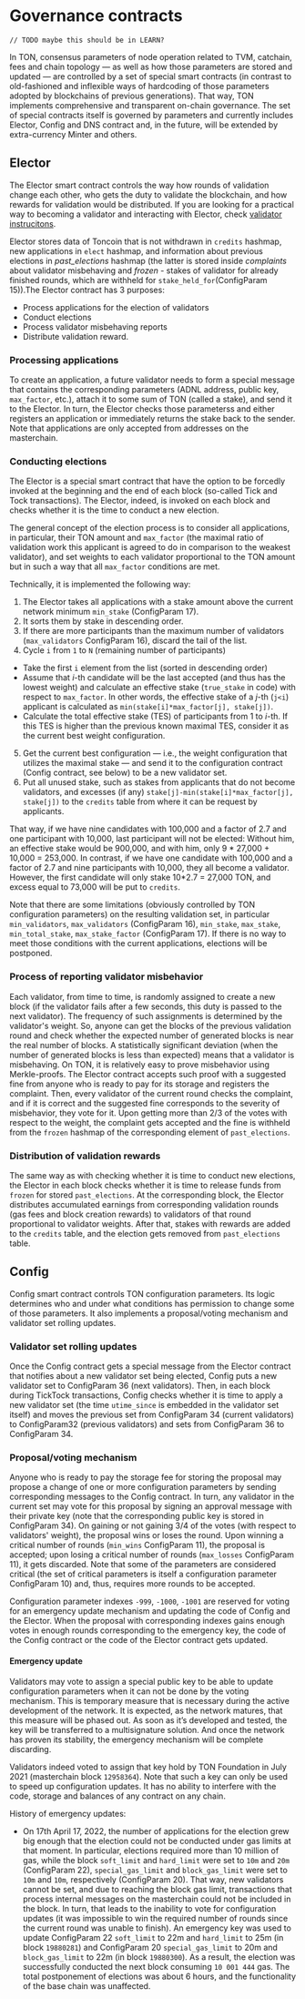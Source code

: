 # Governance contracts

```
// TODO maybe this should be in LEARN?
```

In TON, consensus parameters of node operation related to TVM, catchain, fees and chain topology — as well as how those parameters are stored and updated — are controlled by a set of special smart contracts (in contrast to old-fashioned and inflexible ways of hardcoding of those parameters adopted by blockchains of previous generations). That way, TON implements comprehensive and transparent on-chain governance. The set of special contracts itself is governed by parameters and currently includes Elector, Config and DNS contract and, in the future, will be extended by extra-currency Minter and others.

## Elector

The Elector smart contract controls the way how rounds of validation change each other, who gets the duty to validate the blockchain, and how rewards for validation would be distributed. If you are looking for a practical way to becoming a validator and interacting with Elector, check [validator instrucitons](/nodes/run-node.md).

Elector stores data of Toncoin that is not withdrawn in `credits` hashmap, new applications in `elect` hashmap, and information about previous elections in _past\_elections_ hashmap (the latter is stored inside _complaints_ about validator misbehaving and _frozen_ - stakes of validator for already finished rounds, which are withheld for `stake_held_for`(ConfigParam 15)).The Elector contract has 3 purposes:
 - Process applications for the election of validators
 - Conduct elections
 - Process validator misbehaving reports
 - Distribute validation reward.

### Processing applications
To create an application, a future validator needs to form a special message that contains the corresponding parameters (ADNL address, public key, `max_factor`, etc.), attach it to some sum of TON (called a stake), and send it to the Elector. In turn, the Elector checks those parameterss and either registers an application or immediately returns the stake back to the sender. Note that applications are only accepted from addresses on the masterchain.

### Conducting elections
The Elector is a special smart contract that have the option to be forcedly invoked at the beginning and the end of each block (so-called Tick and Tock transactions). The Elector, indeed, is invoked on each block and checks whether it is the time to conduct a new election.

The general concept of the election process is to consider all applications, in particular, their TON amount and `max_factor` (the maximal ratio of validation work this applicant is agreed to do in comparison to the weakest validator), and set weights to each validator proportional to the TON amount but in such a way that all `max_factor` conditions are met.

Technically, it is implemented the following way:

1. The Elector takes all applications with a stake amount above the current network minimum `min_stake` (ConfigParam 17).
2. It sorts them by stake in descending order.
3. If there are more participants than the maximum number of validators (`max_validators` ConfigParam 16), discard the tail of the list.
4. Cycle `i` from `1` to `N` (remaining number of participants)
  - Take the first `i` element from the list (sorted in descending order)
  - Assume that _i_-th candidate will be the last accepted (and thus has the lowest weight) and calculate an effective stake (`true_stake` in code) with respect to `max_factor`. In other words, the effective stake of a _j_-th (`j<i`) applicant is calculated as `min(stake[i]*max_factor[j], stake[j])`.
  - Calculate the total effective stake (TES) of participants from 1 to _i_-th. If this TES is higher than the previous known maximal TES, consider it as the current best weight configuration.
5. Get the current best configuration — i.e., the weight configuration that utilizes the maximal stake — and send it to the configuration contract (Config contract, see below) to be a new validator set.
6. Put all unused stake, such as stakes from applicants that do not become validators, and excesses (if any) `stake[j]-min(stake[i]*max_factor[j], stake[j])` to the `credits` table from where it can be request by applicants.

That way, if we have nine candidates with 100,000 and a factor of 2.7 and one participant with 10,000, last participant will not be elected: Without him, an effective stake would be 900,000, and with him, only  9 * 27,000 + 10,000 = 253,000. In contrast, if we have one candidate with 100,000 and a factor of 2.7 and nine participants with 10,000, they all become a validator. However, the first candidate will only stake 10*2.7 = 27,000 TON, and excess equal to 73,000 will be put to `credits`.

Note that there are some limitations (obviously controlled by TON configuration parameters) on the resulting validation set, in particular `min_validators`, `max_validators` (ConfigParam 16), `min_stake`, `max_stake`, `min_total_stake`, `max_stake_factor` (ConfigParam 17). If there is no way to meet those conditions with the current applications, elections will be postponed.

### Process of reporting validator misbehavior

Each validator, from time to time, is randomly assigned to create a new block (if the validator fails after a few seconds, this duty is passed to the next validator). The frequency of such assignments is determined by the validator's weight. So, anyone can get the blocks of the previous validation round and check whether the expected number of generated blocks is near the real number of blocks. A statistically significant deviation (when the number of generated blocks is less than expected) means that a validator is misbehaving. On TON, it is relatively easy to prove misbehavior using Merkle-proofs. The Elector contract accepts such proof with a suggested fine from anyone who is ready to pay for its storage and registers the complaint. Then, every validator of the current round checks the complaint, and if it is correct and the suggested fine corresponds to the severity of misbehavior, they vote for it. Upon getting more than 2/3 of the votes with respect to the weight, the complaint gets accepted and the fine is withheld from the `frozen` hashmap of the corresponding element of `past_elections`.

### Distribution of validation rewards
The same way as with checking whether it is time to conduct new elections, the Elector in each block checks whether it is time to release funds from `frozen` for stored `past_elections`. At the corresponding block, the Elector distributes accumulated earnings from corresponding validation rounds (gas fees and block creation rewards) to validators of that round proportional to validator weights. After that, stakes with rewards are added to the `credits` table, and the election gets removed from `past_elections` table.


## Config
Config smart contract controls TON configuration parameters. Its logic determines who and under what conditions has permission to change some of those parameters. It also implements a proposal/voting mechanism and validator set rolling updates.

### Validator set rolling updates
Once the Config contract gets a special message from the Elector contract that notifies about a new validator set being elected, Config puts a new validator set to ConfigParam 36 (next validators). Then, in each block during TickTock transactions, Config checks whether it is time to apply a new validator set (the time `utime_since` is embedded in the validator set itself) and moves the previous set from ConfigParam 34 (current validators) to ConfigParam32 (previous validators) and sets from ConfigParam 36 to ConfigParam 34.

### Proposal/voting mechanism
Anyone who is ready to pay the storage fee for storing the proposal may propose a change of one or more configuration parameters by sending corresponding messages to the Config contract. In turn, any validator in the current set may vote for this proposal by signing an approval message with their private key (note that the corresponding public key is stored in ConfigParam 34). On gaining or not gaining 3/4 of the votes (with respect to validators' weight), the proposal wins or loses the round. Upon winning a critical number of rounds (`min_wins` ConfigParam 11), the proposal is accepted; upon losing a critical number of rounds (`max_losses` ConfigParam 11), it gets discarded.
Note that some of the parameters are considered critical (the set of critical parameters is itself a configuration parameter ConfigParam 10) and, thus, requires more rounds to be accepted.

Configuration parameter indexes `-999`, `-1000`, `-1001` are reserved for voting for an emergency update mechanism and updating the code of Config and the Elector. When the proposal with corresponding indexes gains enough votes in enough rounds corresponding to the emergency key, the code of the Config contract or the code of the Elector contract gets updated.


#### Emergency update
Validators may vote to assign a special public key to be able to update configuration parameters when it can not be done by the voting mechanism. This is temporary measure that is necessary during the active development of the network. It is expected, as the network matures, that this measure will be phased out. As soon as it’s developed and tested, the key will be transferred to a multisignature solution. And once the network has proven its stability, the emergency mechanism will be complete discarding.

Validators indeed voted to assign that key hold by TON Foundation in July 2021 (masterchain block `12958364`). Note that such a key can only be used to speed up configuration updates. It has no ability to interfere with the code, storage and balances of any contract on any chain.

History of emergency updates:
 - On 17th April 17, 2022, the number of applications for the election grew big enough that the election could not be conducted under gas limits at that moment. In particular, elections required more than 10 million of gas, while the block `soft_limit` and `hard_limit` were set to `10m` and `20m`  (ConfigParam 22), `special_gas_limit` and `block_gas_limit` were set to `10m` and `10m`, respectively (ConfigParam 20). That way, new validators cannot be set, and due to reaching the block gas limit, transactions that process internal messages on the masterchain could not be included in the block. In turn, that leads to the inability to vote for configuration updates (it was impossible to win the required number of rounds since the current round was unable to finish). An emergency key was used to update ConfigParam 22 `soft_limit` to 22m and `hard_limit` to 25m (in block `19880281`) and ConfigParam 20 `special_gas_limit` to 20m and `block_gas_limit` to 22m (in block `19880300`). As a result, the election was successfully conducted the next block consuming `10 001 444` gas. The total postponement of elections was about 6 hours, and the functionality of the base chain was unaffected.
